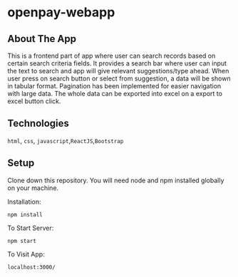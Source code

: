 # openpay-webapp

## About The App

This is a frontend part of app where user can search records based on certain search criteria fields.
It provides a search bar where user can input the text to search and app will give relevant suggestions/type ahead.
When user press on search button or select from suggestion, a data will be shown in tabular format.
Pagination has been implemented for easier navigation with large data.
The whole data can be exported into excel on a export to excel button click.

## Technologies

`html`, `css`, `javascript`,`ReactJS`,`Bootstrap`

## Setup

Clone down this repository. You will need node and npm installed globally on your machine.

Installation:

`npm install`

To Start Server:

`npm start`

To Visit App:

`localhost:3000/`
